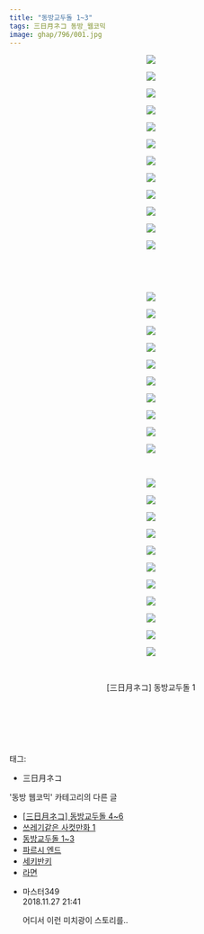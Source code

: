 ```yaml
---
title: "동방교두돌 1~3"
tags: 三日月ネコ 동방_웹코믹
image: ghap/796/001.jpg
---
```

<div class="article">
<p style="text-align: center; clear: none; float: none;"><img src="{{ site.nasurl }}/ghap/796/001.jpg"/></p>
<p style="text-align: center; clear: none; float: none;"><img src="{{ site.nasurl }}/ghap/796/002.jpg"/></p>
<p style="text-align: center; clear: none; float: none;"><img src="{{ site.nasurl }}/ghap/796/003.jpg"/></p>
<p style="text-align: center; clear: none; float: none;"><img src="{{ site.nasurl }}/ghap/796/004.jpg"/></p>
<p style="text-align: center; clear: none; float: none;"><img src="{{ site.nasurl }}/ghap/796/005.jpg"/></p>
<p style="text-align: center; clear: none; float: none;"><img src="{{ site.nasurl }}/ghap/796/006.jpg"/></p>
<p style="text-align: center; clear: none; float: none;"><img src="{{ site.nasurl }}/ghap/796/007.jpg"/></p>
<p style="text-align: center; clear: none; float: none;"><img src="{{ site.nasurl }}/ghap/796/008.jpg"/></p>
<p style="text-align: center; clear: none; float: none;"><img src="{{ site.nasurl }}/ghap/796/009.jpg"/></p>
<p style="text-align: center; clear: none; float: none;"><img src="{{ site.nasurl }}/ghap/796/010.jpg"/></p>
<p style="text-align: center; clear: none; float: none;"><img src="{{ site.nasurl }}/ghap/796/011.jpg"/></p>
<p style="text-align: center; clear: none; float: none;"><img src="{{ site.nasurl }}/ghap/796/012.jpg"/></p>
<p style="text-align: center; clear: none; float: none;"><br/></p>
<p style="text-align: center; clear: none; float: none;"><br/></p>
<p style="text-align: center; clear: none; float: none;"><img src="{{ site.nasurl }}/ghap/796/013.jpg"/></p>
<p style="text-align: center; clear: none; float: none;"><img src="{{ site.nasurl }}/ghap/796/014.jpg"/></p>
<p style="text-align: center; clear: none; float: none;"><img src="{{ site.nasurl }}/ghap/796/015.jpg"/></p>
<p style="text-align: center; clear: none; float: none;"><img src="{{ site.nasurl }}/ghap/796/016.jpg"/></p>
<p style="text-align: center; clear: none; float: none;"><img src="{{ site.nasurl }}/ghap/796/017.jpg"/></p>
<p style="text-align: center; clear: none; float: none;"><img src="{{ site.nasurl }}/ghap/796/018.jpg"/></p>
<p style="text-align: center; clear: none; float: none;"><img src="{{ site.nasurl }}/ghap/796/019.jpg"/></p>
<p style="text-align: center; clear: none; float: none;"><img src="{{ site.nasurl }}/ghap/796/020.jpg"/></p>
<p style="text-align: center; clear: none; float: none;"><img src="{{ site.nasurl }}/ghap/796/021.jpg"/></p>
<p style="text-align: center; clear: none; float: none;"><img src="{{ site.nasurl }}/ghap/796/022.jpg"/></p>
<p style="text-align: center; clear: none; float: none;"><br/></p>
<p style="text-align: center; clear: none; float: none;"><img src="{{ site.nasurl }}/ghap/796/023.jpg"/></p>
<p style="text-align: center; clear: none; float: none;"><img src="{{ site.nasurl }}/ghap/796/024.jpg"/></p>
<p style="text-align: center; clear: none; float: none;"><img src="{{ site.nasurl }}/ghap/796/025.jpg"/></p>
<p style="text-align: center; clear: none; float: none;"><img src="{{ site.nasurl }}/ghap/796/026.jpg"/></p>
<p style="text-align: center; clear: none; float: none;"><img src="{{ site.nasurl }}/ghap/796/027.jpg"/></p>
<p style="text-align: center; clear: none; float: none;"><img src="{{ site.nasurl }}/ghap/796/028.jpg"/></p>
<p style="text-align: center; clear: none; float: none;"><img src="{{ site.nasurl }}/ghap/796/029.jpg"/></p>
<p style="text-align: center; clear: none; float: none;"><img src="{{ site.nasurl }}/ghap/796/030.jpg"/></p>
<p style="text-align: center; clear: none; float: none;"><img src="{{ site.nasurl }}/ghap/796/031.jpg"/></p>
<p style="text-align: center; clear: none; float: none;"><img src="{{ site.nasurl }}/ghap/796/032.jpg"/></p>
<p style="text-align: center; clear: none; float: none;"><img src="{{ site.nasurl }}/ghap/796/033.jpg"/></p>
<p style="text-align: center; clear: none; float: none;"><br/></p>
<p style="text-align: center; clear: none; float: none;">[三日月ネコ] 동방교두돌 1</p>
<p style="text-align: center; clear: none; float: none;"><br/></p>
<p style="text-align: center; clear: none; float: none;"><br/></p>
<p><br/></p>
</div><div class="tagTrail">
<p>태그: </p>
<ul>
<li>三日月ネコ</li>
</ul>
</div><div class="another">
<p>'동방 웹코믹' 카테고리의 다른 글</p>
<ul>
<li><a href="/2016-07-10-ghap_812">[三日月ネコ] 동방교두돌 4~6</a></li>
<li><a href="/2016-07-10-ghap_803">쓰레기같은 사컷만화 1</a></li>
<li><a href="/2016-07-10-ghap_796">동방교두돌 1~3</a></li>
<li><a href="/2016-07-09-ghap_773">파르시 엔드</a></li>
<li><a href="/2016-07-08-ghap_743">세키반키</a></li>
<li><a href="/2016-07-06-ghap_712">라면</a></li>
</ul>
</div><div class="cb_module cb_fluid">
<div class="cb_wrt cb_profile">
<div class="comment">
<ul>
<li class="cb_thumb_off" id="comment15379281">
<div class="cb_comment_area">
<div class="cb_info_area">
<div class="cb_section">
<span class="cb_nick_name">마스터349</span>
</div>
<div class="cb_section">
<span class="cb_date">2018.11.27 21:41 </span>
</div>
</div>
<div class="cb_dsc_comment">
<p class="cb_dsc">
											어디서 이런 미치광이 스토리를..
										</p>
</div>
</div></li>
</ul>
</div>
</div><!-- commentList close -->
</div>